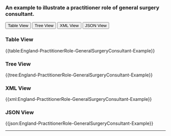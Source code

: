 ### An example to illustrate a practitioner role of general surgery consultant.


<div class="tab">
 <button class="tablinks active" onclick="openTab(event, 'Table View')">Table View</button>
 <button class="tablinks" onclick="openTab(event, 'Tree View')">Tree View</button>
  <button class="tablinks" onclick="openTab(event, 'XML View')">XML View</button>
  <button class="tablinks" onclick="openTab(event, 'JSON View')">JSON View</button>
</div>
    

    
<div id="Table View" class="tabcontent" style="display:block">
  <h3>Table View</h3>
{{table:England-PractitionerRole-GeneralSurgeryConsultant-Example}}
</div>
<div id="Tree View" class="tabcontent">
  <h3>Tree View</h3>
{{tree:England-PractitionerRole-GeneralSurgeryConsultant-Example}}
</div>
<div id="XML View" class="tabcontent">
  <h3>XML View</h3>
{{xml:England-PractitionerRole-GeneralSurgeryConsultant-Example}}
</div>
<div id="JSON View" class="tabcontent">
  <h3>JSON View</h3>
{{json:England-PractitionerRole-GeneralSurgeryConsultant-Example}}
</div>

---